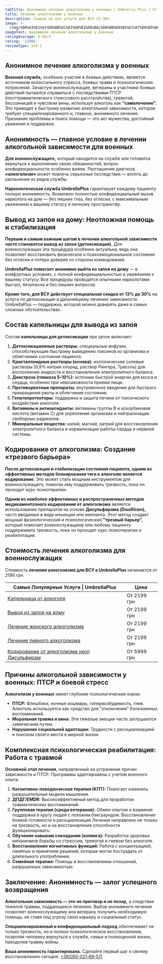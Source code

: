 ```yaml
---
tabTitle: Анонимное лечение алкоголизма у военных | Umbrella Plus | От 2199 грн
title: Лечение алкоголизма у военных
description: Скидки на все услуги для ВСУ 13-30%
image: >-
  /img/%D0%A3%D1%81%D0%BB%D1%83%D0%B3%D0%B8/%D0%BB%D0%B5%D1%87%D0%B5%D0%BD%D0%B8%D0%B5%20%D0%B0%D0%BB%D0%BA%D0%BE%D0%B3%D0%BE%D0%BB%D0%B8%D0%B7%D0%BC%D0%B0%20%D1%83%20%D0%B2%D0%BE%D0%B5%D0%BD%D0%BD%D1%8B%D1%85.jpg
imageText: Анонимное лечение алкоголизма у военных
ratingAvarage: 4.98/5
rating: '11966'
reviewType: alk-1
---
```


## Анонимное лечение алкоголизма у военных

**Военная служба,** особенно участие в боевых действиях, является источником колоссального стресса, боевых травм и психологических потрясений. Зачастую военнослужащие, ветераны и участники боевых действий пытаются справиться с последствиями ПТСР (посттравматического стрессового расстройства), тревогой, бессонницей и чувством вины, используя алкоголь как **"самолечение".** Это приводит к быстрому развитию алкогольной зависимости, которая требует специализированного и, главное, анонимного лечения. Признание проблемы и поиск помощи — это акт мужества, достойный уважения и поддержки.

## Анонимность — главное условие в лечении алкогольной зависимости для военных

**Для военнослужащего,** который находится на службе или готовится вернуться к выполнению своих обязанностей, вопрос конфиденциальности особенно важен. Разглашение диагноза **«алкоголизм»** может повлечь серьезные последствия — вплоть до увольнения из рядов службы.

**Наркологическая служба UmbrellaPlus** гарантирует каждому пациенту полную анонимность. Возможен полностью конфиденциальный вызов нарколога на дом — без лишних глаз, без огласки, с максимальным уважением к вашему статусу и личному пространству.

## Вывод из запоя на дому: Неотложная помощь и стабилизация

**Первым и самым важным шагом в лечении алкогольной зависимости часто становится вывод из запоя (детоксикация).** Для военнослужащих эта процедура особенно актуальна, ведь она позволяет восстановить физическое и психоэмоциональное состояние без огласки и потери доверия со стороны командования.

**UmbrellaPlus помогает анонимно выйти из запоя на дому** — в комфортных условиях, с полной конфиденциальностью и уважением к вашему статусу. Все процедуры проводятся опытными наркологами быстро, безопасно и без лишних вопросов.

**Кроме того, для ВСУ действует специальная скидка от 13% до 30%** на услуги по детоксикации и дальнейшему лечению зависимости. UmbrellaPlus — поддержка, которой можно доверять даже в самых сложных обстоятельствах.

## Состав капельницы для вывода из запоя

Состав **капельницы для детоксикации** при запое включает:

1. **Детоксикационные растворы:** специальные инфузии, способствующие быстрому выведению токсинов из организма и облегчению состояния пациента.
2. **Кристаллоидные растворы (основа):** изотонические солевые растворы (0,9% натрия хлорид, раствор Рингера, Трисоль) для восполнения жидкости и восстановления электролитного баланса.
3. **Декстроза (глюкоза 5–10%):** источник быстрой энергии для мозга и сердца, особенно при невозможности приема пищи.
4. **Противорвотные препараты:** внутривенное введение для быстрого прекращения рвоты и облегчения состояния.
5. **Гепатопротекторы:** поддержка и защита печени от токсического воздействия алкоголя.
6. **Витамины и антиоксиданты:** витамины группы B и аскорбиновая кислота (витамин C) для укрепления организма и нейтрализации свободных радикалов.
7. **Минеральные вещества:** калий, магний, натрий для восстановления электролитного баланса и нормализации работы сердца и нервной системы.

## Кодирование от алкоголизма: Создание «трезвого барьера»

**После детоксикации и стабилизации состояния пациента, одним из эффективных методов блокирования тяги к алкоголю является кодирование.** Это может стать мощным инструментом для военнослужащего, помогая ему поддерживать трезвость, пока он проходит курс психотерапии.

**Одним из наиболее эффективных и распространенных методов медикаментозного кодирования от алкоголизма** является использование препаратов на основе **Дисульфирама (Disulfiram),** часто вводимых в виде инъекции или импланта. Этот метод создает мощный физиологический и психологический **"трезвый барьер",** который помогает военнослужащему или любому пациенту поддерживать трезвость, пока он проходит курс психотерапии и реабилитации.

## Стоимость лечения алкоголизма для военнослужащих

Стоимость **лечения алкоголизма для ВСУ в UmbrellaPlus** начинается от 2199 грн.

| Самые Популярные Услуги \| UmbrellaPlus                                                       | Цена        |
| --------------------------------------------------------------------------------------------- | ----------- |
| [Капельница от алкоголя](kapelnica-ot-alkogolia-UmbrellaPlus)                                 | От 2199 грн |
| [Вывод из запоя на дому](Vivod-iz-zapoia-na-domy-UmbrellaPlus)                                | От 2199 грн |
| [Лечение женского алкоголизма](lechenie-jenskogo-alkogolizma-umbrellaplus)                    | От 2199 грн |
| [Лечение пивного алкоголизма](lechenie-pivnogo-alkogolizma-UmbrellaPlus)                      | От 2199 грн |
| [Кодирование от алкоголизма укол Дисульфирам](kodirovka-ot-alkogolia-disulfiram-umbrellaplus) | От 5999 грн |

## Причины алкогольной зависимости у военных: ПТСР и боевой стресс

**Алкоголизм у военных** имеет глубокие психологические корни:

* **ПТСР:** Флешбэки, ночные кошмары, гипервозбудимость, гнев. Алкоголь используется как средство для "отключения" болезненных воспоминаний.
* **Моральная травма и вина:** Эти тяжелые эмоции часто заглушаются химическим путем.
* **Нарушение социальной адаптации:** Трудности с ресоциализацией и поиском своего места в мирной жизни.

## Комплексная психологическая реабилитация: Работа с травмой

**Основной этап лечения,** направленный на устранение причин зависимости и ПТСР. Программы адаптированы с учетом военного опыта:

1. **Когнитивно-поведенческая терапия (КПТ):** Помогает изменить разрушительные модели мышления.
2. **ДПДГ/EMDR:** Высокоэффективный метод для проработки травматических воспоминаний.
3. **Групповая терапия (среди ветеранов):** Обмен опытом и взаимная поддержка в кругу людей с похожим бэкграундом. Восстановление боевой готовности и ресоциализация Лечение направлено не только на трезвость, но и на восстановление способности функционировать:
4. **Обучение навыкам совладания (копинга):** Разработка здоровых механизмов борьбы со стрессом, тревогой и гневом без алкоголя.
5. **Восстановление когнитивных функций:** Работа с концентрацией, памятью и принятием решений, которые могли пострадать от длительного употребления.
6. **Семейная терапия:** Помощь в восстановлении отношений, разрушенных зависимостью.

## Заключение: Анонимность — залог успешного возвращения

**Алкогольная зависимость — это не приговор и не позор,** а следствие тяжелой травмы, поддающееся лечению. Выбор анонимного лечения позволяет военнослужащему или ветерану получить необходимую помощь, не ставя под угрозу свою карьеру и социальный статус.

**Специализированный и конфиденциальный подход** обеспечивает не только трезвость, но и полное психологическое восстановление, позволяя человеку вернуться к службе, семье и полноценной жизни, преодолев травму войны.

**Ваша анонимность гарантирована.** Сделайте первый шаг к своему восстановлению сегодня. [+38(050-021-69-57)](tel:0500216957)

